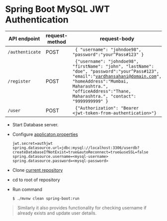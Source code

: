 # Spring Boot MySQL JWT Authentication

|API endpoint     | request-method | request-body |
|-----------------|--------|--------|
| `/authenticate` | POST | <code> { "username": "johndoe98", "password":"your^Pass#123" } </code> |
| `/register`     | POST | <code> {"username": "johndoe98", "firstName": "john", "lastName": "doe", "password":"your^Pass#123", "email":"vardhansahani@domain.com", "homeAddress":"Mumbai, Maharashtra.", "officeAddress":"Thane, Maharashtra.", "contact": "9999999999" } </code> |
| `/user`         | POST | <code> {"Authorization": "Bearer \<jwt-token-from-authentication\>"} </code>  |

- Start Database server.
- Configure [applicaton.properties](https://github.com/apache15/AuthSpringBootMySQL/blob/master/src/main/resources/application.properties)
    ```
    jwt.secret=authjwt
    spring.datasource.url=jdbc:mysql://localhost:3306/userdb?createDatabaseIfNotExist=true&autoReconnect=true&useSSL=false
    spring.datasource.username=<mysql-username>
    spring.datasource.password=<mysql-password>
    ```

- Clone [current repository](https://github.com/apache15/AuthSpringBootMySQL/)
- cd to root of repository
- Run command
    ```
    $ ./mvnw clean spring-boot:run
    ```
    
> Similarly it also provides functionality for checking username if already exists and update user details.
